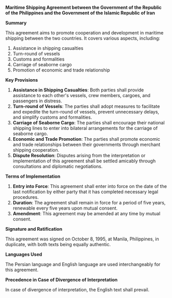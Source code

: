 **Maritime Shipping Agreement between the Government of the Republic of the Philippines and the Government of the Islamic Republic of Iran**

**Summary**

This agreement aims to promote cooperation and development in maritime shipping between the two countries. It covers various aspects, including:

1. Assistance in shipping casualties
2. Turn-round of vessels
3. Customs and formalities
4. Carriage of seaborne cargo
5. Promotion of economic and trade relationship

**Key Provisions**

1. **Assistance in Shipping Casualties**: Both parties shall provide assistance to each other's vessels, crew members, cargoes, and passengers in distress.
2. **Turn-round of Vessels**: The parties shall adopt measures to facilitate and expedite the turn-round of vessels, prevent unnecessary delays, and simplify customs and formalities.
3. **Carriage of Seaborne Cargo**: The parties shall encourage their national shipping lines to enter into bilateral arrangements for the carriage of seaborne cargo.
4. **Economic and Trade Promotion**: The parties shall promote economic and trade relationships between their governments through merchant shipping cooperation.
5. **Dispute Resolution**: Disputes arising from the interpretation or implementation of this agreement shall be settled amicably through consultations and diplomatic negotiations.

**Terms of Implementation**

1. **Entry into Force**: This agreement shall enter into force on the date of the last notification by either party that it has completed necessary legal procedures.
2. **Duration**: The agreement shall remain in force for a period of five years, renewable every five years upon mutual consent.
3. **Amendment**: This agreement may be amended at any time by mutual consent.

**Signature and Ratification**

This agreement was signed on October 8, 1995, at Manila, Philippines, in duplicate, with both texts being equally authentic.

**Languages Used**

The Persian language and English language are used interchangeably for this agreement.

**Precedence in Case of Divergence of Interpretation**

In case of divergence of interpretation, the English text shall prevail.